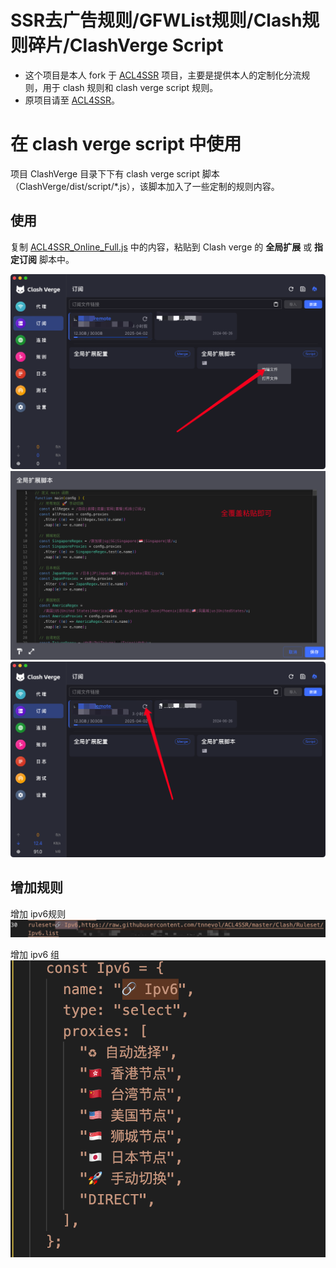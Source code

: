 # SSR去广告规则/GFWList规则/Clash规则碎片/ClashVerge Script

* 这个项目是本人 fork 于 [ACL4SSR](https://github.com/ACL4SSR/ACL4SSR) 项目，主要是提供本人的定制化分流规则，用于 clash 规则和 clash verge script 规则。
* 原项目请至 [ACL4SSR](https://github.com/ACL4SSR/ACL4SSR/tree/master)。

# 在 clash verge script 中使用

 项目 ClashVerge 目录下下有 clash verge script 脚本（ClashVerge/dist/script/*.js），该脚本加入了一些定制的规则内容。

 ## 使用
  
  复制 [ACL4SSR_Online_Full.js](https://github.com/tnnevol/ACL4SSR/blob/master/ClashVerge/dist/scripts/ACL4SSR_Online_Full.js) 中的内容，粘贴到 Clash verge 的 __全局扩展__ 或 __指定订阅__ 脚本中。

  ![Alt text](./ClashVerge/assets/image.png)
  ![Alt text](./ClashVerge/assets/image2.png)
  ![Alt text](./ClashVerge/assets/image3.png)

  ## 增加规则

  增加 ipv6规则
  ![Alt text](./ClashVerge/assets/image4.png)

  增加 ipv6 组
  ![Alt text](./ClashVerge/assets/image5.png)

